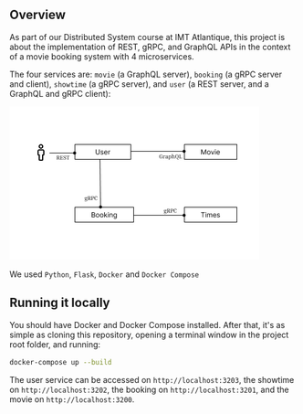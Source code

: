 ## Overview

As part of our Distributed System course at IMT Atlantique, this project is about the implementation of REST, gRPC, and GraphQL APIs in the context of a movie booking system with 4 microservices.

The four services are: `movie` (a GraphQL server), `booking` (a gRPC server and client), `showtime` (a gRPC server), and `user` (a REST server, and a GraphQL and gRPC client):

![Architecture illustration](./architecture.png)

We used `Python`, `Flask`, `Docker` and `Docker Compose`

## Running it locally

You should have Docker and Docker Compose installed. After that, it's as simple as cloning this repository, opening a terminal window in the project root folder, and running:

```sh
docker-compose up --build
```

The user service can be accessed on `http://localhost:3203`, the showtime on `http://localhost:3202`, the booking on `http://localhost:3201`, and the movie on `http://localhost:3200`.

